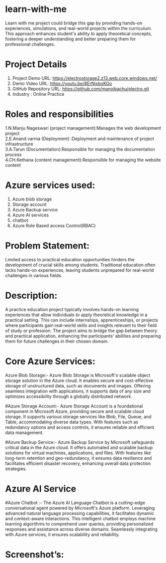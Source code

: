 # learn-with-me
Learn with me project could bridge this gap by providing hands-on experiences, simulations, and real-world projects within the curriculum. This approach enhances student's ability to apply theoretical concepts, fostering a deeper understanding and better preparing them for professional challenges. 

# Project Details
1.	Project Demo URL: https://electrostorage2.z13.web.core.windows.net/ <br>
2.	Demo Video URL: https://youtu.be/8ErNjxboKGo<br>
3.	GitHub Repository URL:  https://github.com/manojbachu/electro.git <br>
4.	Industry : Online Practice 
	 
# Roles and responsibilities
1.N.Manju Nageswari (project management):Manages the web development project <br>
2.E.Anand varma (Deployment) :Deployment and maintenance of  project infrastructure <br>
3.A.Tarun (Documentation):Responsible for managing the documentation process <br>
4.CH.Kethana (content management):Responsible for managing the website content
<br>

# Azure services used:
1.	Azure blob storage<br>
2.	Storage account<br>
3.	Azure Backup service<br>
4.	Azure AI services<br>
5.	chatbot<br>
6.  Azure Role Based access Control(RBAC)<br>

# Problem Statement:
Limited access to practical education opportunities hinders the development of crucial skills among students. Traditional education often lacks hands-on experiences, leaving students unprepared for real-world challenges in various fields.

# Description:
A practice education project typically involves hands-on learning experiences that allow individuals to apply theoretical knowledge in a practical setting. This can include internships, apprenticeships, or projects where participants gain real-world skills and insights relevant to their field of study or profession. The project aims to bridge the gap between theory and practical application, enhancing the participants' abilities and preparing them for future challenges in their chosen domain.

# Core Azure Services:
Azure Blob Storage:- Azure Blob Storage is Microsoft's scalable object storage solution in the Azure cloud. It enables secure and cost-effective storage of unstructured data, such as documents and images. Offering seamless integration with applications, it supports data of any size and optimizes accessibility through a globally distributed network. 

#Azure Storage Account:- Azure Storage Account is a foundational component in Microsoft Azure, providing secure and scalable cloud storage. It supports various storage services like Blob, File, Queue, and Table, accommodating diverse data types. With features such as redundancy options and access controls, it ensures reliable and efficient data management.

#Azure Backup Service:- Azure Backup Service by Microsoft safeguards critical data in the Azure cloud. It offers automated and scalable backup solutions for virtual machines, applications, and files. With features like long-term retention and geo-redundancy, it ensures data resilience and facilitates efficient disaster recovery, enhancing overall data protection strategies.

# Azure AI Service
#Azure Chatbot :- The Azure AI Language Chatbot is a cutting-edge conversational agent powered by Microsoft's Azure platform. Leveraging advanced natural language processing capabilities, it facilitates dynamic and context-aware interactions. This intelligent chatbot employs machine learning algorithms to comprehend user queries, providing personalized responses and assistance across diverse domains. Seamlessly integrating with Azure services, it ensures scalability and reliability.
<h1>Screenshot’s:</h1>
